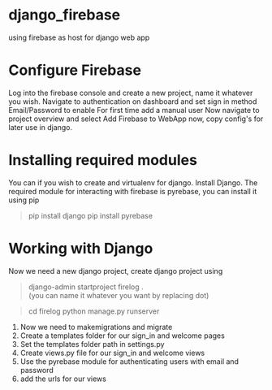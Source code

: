 # django_firebase
using firebase as host for django web app

# Configure Firebase
Log into the firebase console and create a new project, name it whatever you wish.
Navigate to authentication on dashboard and set sign in method Email/Password to enable
For first time add a manual user
Now navigate to project overview and select Add Firebase to WebApp now, copy config's for later use in django.

# Installing required modules
You can if you wish to create and virtualenv for django.
Install Django.
The required module for interacting with firebase is pyrebase, you can install it using pip

> pip install django
> pip install pyrebase

# Working with Django
Now we need a new django project, create django project using

> django-admin startproject firelog .		
(you can name it whatever you want by replacing dot)

> cd firelog
> python manage.py runserver

1. Now we need to makemigrations and migrate
2. Create a templates folder for our sign_in and welcome pages
3. Set the templates folder path in settings.py
4. Create views.py file for our sign_in and welcome views
5. Use the pyrebase module for authenticating users with email and password
6. add the urls for our views